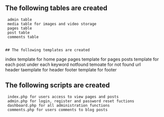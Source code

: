 
## The following tables are created
```
 admin table 
 media table for images and video storage
 pages table
 post table
 comments table


## The following templates are created
```
 index template for home page
 pages template for pages
 posts template for each post under each keyword
 notfound temoate for not found url  
 header taemplate for header 
 footer template for footer


## The following scripts are created
```
 index.php for users access to view pages and posts
 admin.php for login, register and password reset fuctions
 dashboard.php for all administration functions
 comments.php for users comments to blog posts






  
   













